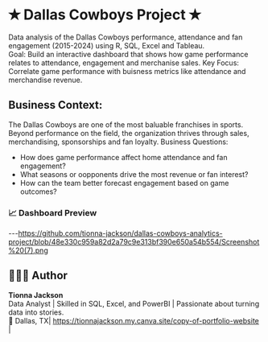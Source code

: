 # ✭ Dallas Cowboys Project ✭
Data analysis of the Dallas Cowboys performance, attendance and fan engagement (2015-2024) using R, SQL, Excel and Tableau.  
Goal: Build an interactive dashboard that shows how game performance relates to attendance, engagement and merchanise sales. 
Key Focus: Correlate game performance with buisness metrics like attendance and merchandise revenue. 

## Business Context: 
The Dallas Cowboys are one of the most baluable franchises in sports. Beyond performance on the field, the organization thrives through sales, merchandising, sponsorships and fan loyalty. 
Business Questions: 
  - How does game performance affect home attendance and fan engagement?
  - What seasons or oopponents drive the most revenue or fan interest?
  - How can the team better forecast engagement based on game outcomes?

### 📈 Dashboard Preview
---https://github.com/tionna-jackson/dallas-cowboys-analytics-project/blob/48e330c959a82d2a79c9e313bf390e650a54b554/Screenshot%20(7).png


## 👩🏽‍💻 Author
**Tionna Jackson**  
Data Analyst | Skilled in SQL, Excel, and PowerBI | Passionate about turning data into stories.  
📍 Dallas, TX| https://tionnajackson.my.canva.site/copy-of-portfolio-website |
